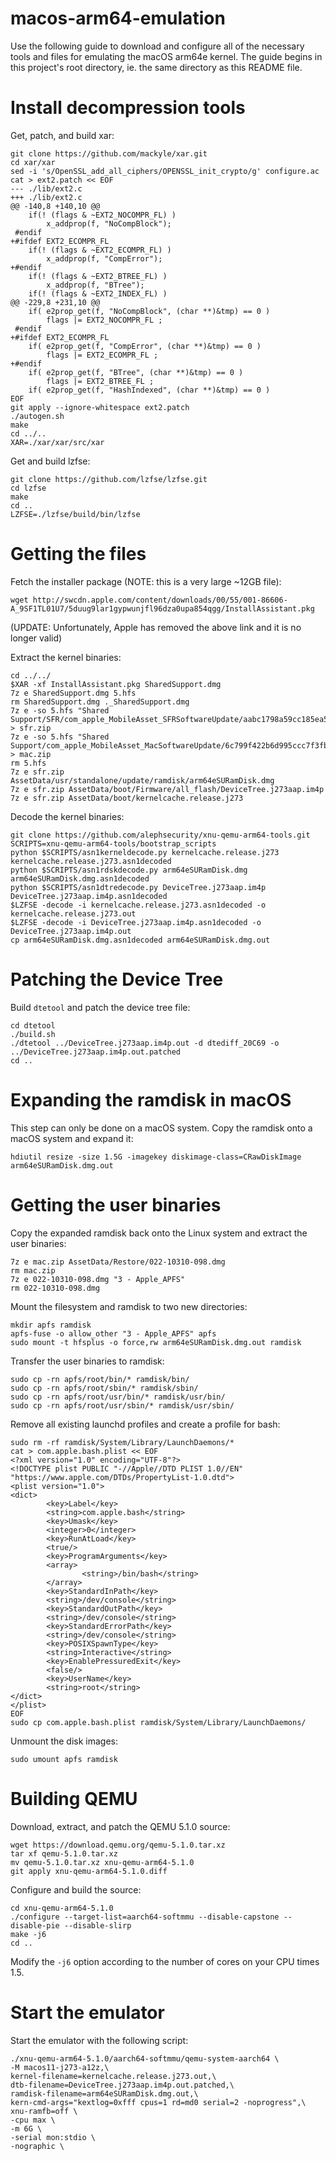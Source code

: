 # macos-arm64-emulation
Use the following guide to download and configure all of the necessary tools and files for emulating the macOS arm64e kernel. The guide begins in this project's root directory, ie. the same directory as this README file.
# Install decompression tools
Get, patch, and build xar:
```
git clone https://github.com/mackyle/xar.git
cd xar/xar
sed -i 's/OpenSSL_add_all_ciphers/OPENSSL_init_crypto/g' configure.ac
cat > ext2.patch << EOF
--- ./lib/ext2.c
+++ ./lib/ext2.c
@@ -140,8 +140,10 @@
    if(! (flags & ~EXT2_NOCOMPR_FL) )
        x_addprop(f, "NoCompBlock");
 #endif
+#ifdef EXT2_ECOMPR_FL
    if(! (flags & ~EXT2_ECOMPR_FL) )
        x_addprop(f, "CompError");
+#endif
    if(! (flags & ~EXT2_BTREE_FL) )
        x_addprop(f, "BTree");
    if(! (flags & ~EXT2_INDEX_FL) )
@@ -229,8 +231,10 @@
    if( e2prop_get(f, "NoCompBlock", (char **)&tmp) == 0 )
        flags |= EXT2_NOCOMPR_FL ;
 #endif
+#ifdef EXT2_ECOMPR_FL
    if( e2prop_get(f, "CompError", (char **)&tmp) == 0 )
        flags |= EXT2_ECOMPR_FL ;
+#endif
    if( e2prop_get(f, "BTree", (char **)&tmp) == 0 )
        flags |= EXT2_BTREE_FL ;
    if( e2prop_get(f, "HashIndexed", (char **)&tmp) == 0 )
EOF
git apply --ignore-whitespace ext2.patch
./autogen.sh
make
cd ../..
XAR=./xar/xar/src/xar
```
Get and build lzfse:
```
git clone https://github.com/lzfse/lzfse.git
cd lzfse
make
cd ..
LZFSE=./lzfse/build/bin/lzfse
```
# Getting the files
Fetch the installer package (NOTE: this is a very large ~12GB file):
```
wget http://swcdn.apple.com/content/downloads/00/55/001-86606-A_9SF1TL01U7/5duug9lar1gypwunjfl96dza0upa854qgg/InstallAssistant.pkg
```
(UPDATE: Unfortunately, Apple has removed the above link and it is no longer valid)

Extract the kernel binaries:
```
cd ../../
$XAR -xf InstallAssistant.pkg SharedSupport.dmg
7z e SharedSupport.dmg 5.hfs
rm SharedSupport.dmg ._SharedSupport.dmg
7z e -so 5.hfs "Shared Support/SFR/com_apple_MobileAsset_SFRSoftwareUpdate/aabc1798a59cc185ea5a87bfd4dec012f4b7feb1.zip" > sfr.zip
7z e -so 5.hfs "Shared Support/com_apple_MobileAsset_MacSoftwareUpdate/6c799f422b6d995ccc7f3fb669fe3246fd9f61aa.zip" > mac.zip
rm 5.hfs
7z e sfr.zip AssetData/usr/standalone/update/ramdisk/arm64eSURamDisk.dmg
7z e sfr.zip AssetData/boot/Firmware/all_flash/DeviceTree.j273aap.im4p
7z e sfr.zip AssetData/boot/kernelcache.release.j273
```
Decode the kernel binaries:
```
git clone https://github.com/alephsecurity/xnu-qemu-arm64-tools.git
SCRIPTS=xnu-qemu-arm64-tools/bootstrap_scripts
python $SCRIPTS/asn1kerneldecode.py kernelcache.release.j273 kernelcache.release.j273.asn1decoded
python $SCRIPTS/asn1rdskdecode.py arm64eSURamDisk.dmg arm64eSURamDisk.dmg.asn1decoded
python $SCRIPTS/asn1dtredecode.py DeviceTree.j273aap.im4p DeviceTree.j273aap.im4p.asn1decoded
$LZFSE -decode -i kernelcache.release.j273.asn1decoded -o kernelcache.release.j273.out
$LZFSE -decode -i DeviceTree.j273aap.im4p.asn1decoded -o DeviceTree.j273aap.im4p.out
cp arm64eSURamDisk.dmg.asn1decoded arm64eSURamDisk.dmg.out
```
# Patching the Device Tree
Build `dtetool` and patch the device tree file:
```
cd dtetool
./build.sh
./dtetool ../DeviceTree.j273aap.im4p.out -d dtediff_20C69 -o ../DeviceTree.j273aap.im4p.out.patched
cd ..
```
# Expanding the ramdisk in macOS
This step can only be done on a macOS system. Copy the ramdisk onto a macOS system and expand it:
```
hdiutil resize -size 1.5G -imagekey diskimage-class=CRawDiskImage arm64eSURamDisk.dmg.out
```
# Getting the user binaries
Copy the expanded ramdisk back onto the Linux system and extract the user binaries:
```
7z e mac.zip AssetData/Restore/022-10310-098.dmg
rm mac.zip
7z e 022-10310-098.dmg "3 - Apple_APFS"
rm 022-10310-098.dmg
```
Mount the filesystem and ramdisk to two new directories:
```
mkdir apfs ramdisk
apfs-fuse -o allow_other "3 - Apple_APFS" apfs
sudo mount -t hfsplus -o force,rw arm64eSURamDisk.dmg.out ramdisk
```
Transfer the user binaries to ramdisk:
```
sudo cp -rn apfs/root/bin/* ramdisk/bin/
sudo cp -rn apfs/root/sbin/* ramdisk/sbin/
sudo cp -rn apfs/root/usr/bin/* ramdisk/usr/bin/
sudo cp -rn apfs/root/usr/sbin/* ramdisk/usr/sbin/
```
Remove all existing launchd profiles and create a profile for bash:
```
sudo rm -rf ramdisk/System/Library/LaunchDaemons/*
cat > com.apple.bash.plist << EOF
<?xml version="1.0" encoding="UTF-8"?>
<!DOCTYPE plist PUBLIC "-//Apple//DTD PLIST 1.0//EN" "https://www.apple.com/DTDs/PropertyList-1.0.dtd">
<plist version="1.0">
<dict>
        <key>Label</key>
        <string>com.apple.bash</string>
        <key>Umask</key>
        <integer>0</integer>
        <key>RunAtLoad</key>
        <true/>
        <key>ProgramArguments</key>
        <array>
                <string>/bin/bash</string>
        </array>
        <key>StandardInPath</key>
        <string>/dev/console</string>
        <key>StandardOutPath</key>
        <string>/dev/console</string>
        <key>StandardErrorPath</key>
        <string>/dev/console</string>
        <key>POSIXSpawnType</key>
        <string>Interactive</string>
        <key>EnablePressuredExit</key>
        <false/>
        <key>UserName</key>
        <string>root</string>
</dict>
</plist>
EOF 
sudo cp com.apple.bash.plist ramdisk/System/Library/LaunchDaemons/
```
Unmount the disk images:
```
sudo umount apfs ramdisk
```
# Building QEMU
Download, extract, and patch the QEMU 5.1.0 source:
```
wget https://download.qemu.org/qemu-5.1.0.tar.xz
tar xf qemu-5.1.0.tar.xz
mv qemu-5.1.0.tar.xz xnu-qemu-arm64-5.1.0
git apply xnu-qemu-arm64-5.1.0.diff
```
Configure and build the source:
```
cd xnu-qemu-arm64-5.1.0
./configure --target-list=aarch64-softmmu --disable-capstone --disable-pie --disable-slirp
make -j6
cd ..
```
Modify the `-j6` option according to the number of cores on your CPU times 1.5.
# Start the emulator
Start the emulator with the following script:
```
./xnu-qemu-arm64-5.1.0/aarch64-softmmu/qemu-system-aarch64 \
-M macos11-j273-a12z,\
kernel-filename=kernelcache.release.j273.out,\
dtb-filename=DeviceTree.j273aap.im4p.out.patched,\
ramdisk-filename=arm64eSURamDisk.dmg.out,\
kern-cmd-args="kextlog=0xfff cpus=1 rd=md0 serial=2 -noprogress",\
xnu-ramfb=off \
-cpu max \
-m 6G \
-serial mon:stdio \
-nographic \
